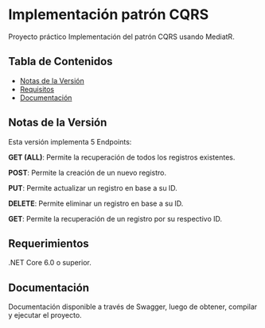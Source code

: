 # **Implementación patrón CQRS**

Proyecto práctico Implementación del patrón CQRS usando MediatR.

## **Tabla de Contenidos**

- [Notas de la Versión](https://github.com/CrLara88/CQRS.Practico/blob/main/README.md#notas-de-la-versi%C3%B3n)
- [Requisitos](https://github.com/CrLara88/CQRS.Practico/blob/main/README.md#requisitos)
- [Documentación](https://github.com/CrLara88/CQRS.Practico/blob/main/README.md#documentaci%C3%B3n)

## **Notas de la Versión**

Esta versión implementa 5 Endpoints:

**GET (ALL)**: Permite la recuperación de todos los registros existentes.

**POST**: Permite la creación de un nuevo registro.

**PUT**: Permite actualizar un registro en base a su ID.

**DELETE**: Permite eliminar un registro en base a su ID.

**GET**: Permite la recuperación de un registro por su respectivo ID.

## **Requerimientos**
.NET Core 6.0 o superior.

## **Documentación**
Documentación disponible a través de Swagger, luego de obtener, compilar y ejecutar el proyecto.
